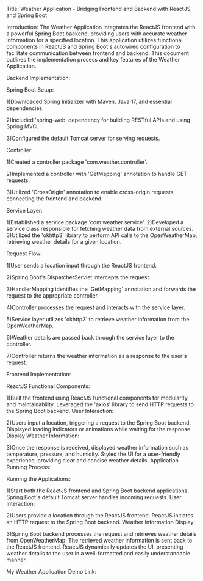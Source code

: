 Title: Weather Application - Bridging Frontend and Backend with ReactJS and Spring Boot

Introduction:
The Weather Application integrates the ReactJS frontend with a powerful Spring Boot backend, providing users with accurate weather information for a
specified location. This application utilizes functional components in ReactJS and Spring Boot's autowired configuration to facilitate communication 
between frontend and backend. This document outlines the implementation process and key features of the Weather Application.

Backend Implementation:

Spring Boot Setup:

1)Downloaded Spring Initializer with Maven, Java 17, and essential dependencies.

2)Included 'spring-web' dependency for building RESTful APIs and using Spring MVC.

3)Configured the default Tomcat server for serving requests.

Controller:

1)Created a controller package 'com.weather.controller'.

2)Implemented a controller with 'GetMapping' annotation to handle GET requests.

3)Utilized 'CrossOrigin' annotation to enable cross-origin requests, connecting the frontend and backend.

Service Layer:

1)Established a service package 'com.weather.service'.
2)Developed a service class responsible for fetching weather data from external sources.
3)Utilized the 'okhttp3' library to perform API calls to the OpenWeatherMap, retrieving weather details for a given location.

Request Flow:

1)User sends a location input through the ReactJS frontend.

2)Spring Boot's DispatcherServlet intercepts the request.

3)HandlerMapping identifies the 'GetMapping' annotation and forwards the request to the appropriate controller.

4)Controller processes the request and interacts with the service layer.

5)Service layer utilizes 'okhttp3' to retrieve weather information from the OpenWeatherMap.

6)Weather details are passed back through the service layer to the controller.

7)Controller returns the weather information as a response to the user's request.

Frontend Implementation:

ReactJS Functional Components:

1)Built the frontend using ReactJS functional components for modularity and maintainability.
Leveraged the 'axios' library to send HTTP requests to the Spring Boot backend.
User Interaction:

2)Users input a location, triggering a request to the Spring Boot backend.
Displayed loading indicators or animations while waiting for the response.
Display Weather Information:

3)Once the response is received, displayed weather information such as temperature, pressure, and humidity.
Styled the UI for a user-friendly experience, providing clear and concise weather details.
Application Running Process:

Running the Applications:

1)Start both the ReactJS frontend and Spring Boot backend applications.
Spring Boot's default Tomcat server handles incoming requests.
User Interaction:

2)Users provide a location through the ReactJS frontend.
ReactJS initiates an HTTP request to the Spring Boot backend.
Weather Information Display:

3)Spring Boot backend processes the request and retrieves weather details from OpenWeatherMap.
The retrieved weather information is sent back to the ReactJS frontend.
ReactJS dynamically updates the UI, presenting weather details to the user in a well-formatted and easily understandable manner.

My Weather Application Demo Link:
